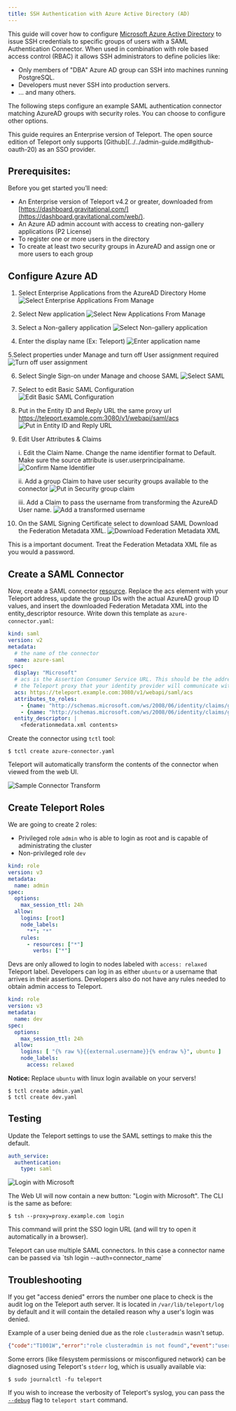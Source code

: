 ```yaml
---
title: SSH Authentication with Azure Active Directory (AD)
---
```


This guide will cover how to configure [Microsoft Azure Active Directory](https://azure.microsoft.com/en-us/services/active-directory/) to issue
SSH credentials to specific groups of users with a SAML Authentication Connector. When used in combination with role
based access control (RBAC) it allows SSH administrators to define policies
like:

* Only members of "DBA" Azure AD group can SSH into machines running PostgreSQL.
* Developers must never SSH into production servers.
* ... and many others.

The following steps configure an example SAML authentication connector matching AzureAD groups with security roles.  You can choose to configure other options.

<Admonition type="warning" title="Version Warning">
This guide requires an Enterprise version of Teleport. The open source
edition of Teleport only supports [Github](../../admin-guide.md#github-oauth-20) as
an SSO provider.
</Admonition>

## Prerequisites:

Before you get started you’ll need:

- An Enterprise version of Teleport v4.2 or greater, downloaded from [https://dashboard.gravitational.com/](https://dashboard.gravitational.com/web/).
- An Azure AD admin account with access to creating non-gallery applications (P2 License)
- To register one or more users in the directory
- To create at least two security groups in AzureAD and assign one or more users to each group



## Configure Azure AD

1. Select Enterprise Applications from the AzureAD Directory Home
  ![Select Enterprise Applications From Manage](../../../img/azuread/azuread-1-home.png)

2. Select New application
  ![Select New Applications From Manage](../../../img/azuread/azuread-2-newapp.png)

3. Select a Non-gallery application
   ![Select Non-gallery application](../../../img/azuread/azuread-3-selectnongalleryapp.png)

4. Enter the display name (Ex: Teleport)
   ![Enter application name](../../../img/azuread/azuread-4-enterappname.png)

5.Select properties under Manage and turn off User assignment required
   ![Turn off user assignment](../../../img/azuread/azuread-5-turnoffuserassign.png)

6. Select Single Sign-on under Manage and choose SAML
   ![Select SAML](../../../img/azuread/azuread-6-selectsaml.png)

7. Select to edit Basic SAML Configuration
   ![Edit Basic SAML Configuration](../../../img/azuread/azuread-7-editbasicsaml.png)

8. Put in the Entity ID and Reply URL the same proxy url https://teleport.example.com:3080/v1/webapi/saml/acs
   ![Put in Entity ID and Reply URL](../../../img/azuread/azuread-8-entityandreplyurl.png)

9. Edit User Attributes & Claims

    i. Edit the Claim Name.  Change the name identifier format to Default. Make sure the source attribute is user.userprincipalname.
   ![Confirm Name Identifier](../../../img/azuread/azuread-9a-nameidentifier.png)

    ii. Add a group Claim to have user security groups available to the connector
   ![Put in Security group claim](../../../img/azuread/azuread-9b-groupclaim.png)

    iii. Add a Claim to pass the username from transforming the AzureAD User name.
   ![Add a transformed username](../../../img/azuread/azuread-9c-usernameclaim.png)


10. On the SAML Signing Certificate select to download SAML Download the Federation Metadata XML.
   ![Download Federation Metadata XML](../../../img/azuread/azuread-10-fedmeatadataxml.png)


<Admonition type="warning" title="Important">
This is a important document.  Treat the Federation Metadata XML file as you would a password.
</Admonition>

## Create a SAML Connector

Now, create a SAML connector [resource](../../admin-guide.md#resources).  Replace the acs element with your Teleport address, update the group IDs with the actual AzureAD group ID values, and insert the downloaded Federation Metadata XML into the entity_descriptor resource.
Write down this template as `azure-connector.yaml`:

```yaml
kind: saml
version: v2
metadata:
  # the name of the connector
  name: azure-saml
spec:
  display: "Microsoft"
  # acs is the Assertion Consumer Service URL. This should be the address of
  # the Teleport proxy that your identity provider will communicate with.
  acs: https://teleport.example.com:3080/v1/webapi/saml/acs
  attributes_to_roles:
    - {name: "http://schemas.microsoft.com/ws/2008/06/identity/claims/groups", value: "<group id 930210...>", roles: ["admin"]}
    - {name: "http://schemas.microsoft.com/ws/2008/06/identity/claims/groups", value: "<group id 93b110...>", roles: ["dev"]}
  entity_descriptor: |
    <federationmedata.xml contents>
```

Create the connector using `tctl` tool:

```bsh
$ tctl create azure-connector.yaml
```

<Admonition type="tip" title="FYI">
Teleport will automatically transform the contents of the connector when viewed from the web UI.
</Admonition>

 ![Sample Connector Transform](../../../img/azuread/azuread-12-sampleconnector.png)

## Create Teleport Roles

We are going to create 2 roles:

-  Privileged role `admin` who is able to login as root and is capable of administrating
the cluster
- Non-privileged role `dev`

```yaml
kind: role
version: v3
metadata:
  name: admin
spec:
  options:
    max_session_ttl: 24h
  allow:
    logins: [root]
    node_labels:
      "*": "*"
    rules:
      - resources: ["*"]
        verbs: ["*"]
```

Devs are only allowed to login to nodes labeled with `access: relaxed`
Teleport label. Developers can log in as either `ubuntu` or a username that
arrives in their assertions. Developers also do not have any rules needed to
obtain admin access to Teleport.

```yaml
kind: role
version: v3
metadata:
  name: dev
spec:
  options:
    max_session_ttl: 24h
  allow:
    logins: [ "{% raw %}{{external.username}}{% endraw %}", ubuntu ]
    node_labels:
      access: relaxed
```

**Notice:** Replace `ubuntu` with linux login available on your servers!

```bsh
$ tctl create admin.yaml
$ tctl create dev.yaml
```

## Testing


Update the Teleport settings to use the SAML settings to make this the default.
```yaml
auth_service:
  authentication:
    type: saml
```
![Login with Microsoft](../../../img/azuread/azure-11-loginwithmsft.png)

The Web UI will now contain a new button: "Login with Microsoft". The CLI is
the same as before:

```bsh
$ tsh --proxy=proxy.example.com login
```

This command will print the SSO login URL (and will try to open it
automatically in a browser).

<Admonition type="tip" title="Tip">
Teleport can use multiple SAML connectors. In this case a connector name
can be passed via `tsh login --auth=connector_name`
</Admonition>

## Troubleshooting

If you get "access denied" errors the number one place to check is the audit
log on the Teleport auth server. It is located in `/var/lib/teleport/log` by
default and it will contain the detailed reason why a user's login was denied.

Example of a user being denied due as the role `clusteradmin` wasn't setup.
```json
{"code":"T1001W","error":"role clusteradmin is not found","event":"user.login","method":"saml","success":false,"time":"2019-06-15T19:38:07Z","uid":"cd9e45d0-b68c-43c3-87cf-73c4e0ec37e9"}
```


Some errors (like filesystem permissions or misconfigured network) can be
diagnosed using Teleport's `stderr` log, which is usually available via:

```bsh
$ sudo journalctl -fu teleport
```

If you wish to increase the verbosity of Teleport's syslog, you can pass the
[`--debug`](../../cli-docs.md#teleport-start) flag to `teleport start` command.
